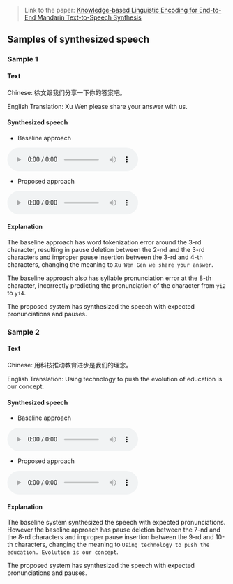> Link to the paper: [Knowledge-based Linguistic Encoding for End-to-End Mandarin Text-to-Speech Synthesis](https://github.com/thuhcsi/interspeech2019-tts-samples/raw/master/1118_Paper.pdf)

## Samples of synthesized speech

### Sample 1

#### Text

Chinese: 徐文跟我们分享一下你的答案吧。

English Translation: Xu Wen please share your answer with us.

#### Synthesized speech

* Baseline approach
<audio controls>
  <source src="sample1-baseline.wav" type="audio/wav">
Your browser does not support the audio element.
</audio>

* Proposed approach
<audio controls>
  <source src="sample1-proposed.wav" type="audio/wav">
Your browser does not support the audio element.
</audio>

#### Explanation

The baseline approach has word tokenization error around the 3-rd character,
resulting in pause deletion between the 2-nd and the 3-rd characters and improper pause insertion between the 3-rd and 4-th characters,
changing the meaning to `Xu Wen Gen we share your answer`.

The baseline approach also has syllable pronunciation error at the 8-th character,
incorrectly predicting the pronunciation of the character from `yi2` to `yi4`.

The proposed system has synthesized the speech with expected pronunciations and pauses.

### Sample 2

#### Text

Chinese: 用科技推动教育进步是我们的理念。

English Translation: Using technology to push the evolution of education is our concept.

#### Synthesized speech

* Baseline approach
<audio controls>
  <source src="sample2-baseline.wav" type="audio/wav">
Your browser does not support the audio element.
</audio>

* Proposed approach
<audio controls>
  <source src="sample2-proposed.wav" type="audio/wav">
Your browser does not support the audio element.
</audio>

#### Explanation

The baseline system synthesized the speech with expected pronunciations.
However the baseline approach has pause deletion between the 7-nd and the 8-rd characters and improper pause insertion between the 9-rd and 10-th characters,
changing the meaning to `Using technology to push the education. Evolution is our concept`.

The proposed system has synthesized the speech with expected pronunciations and pauses.
